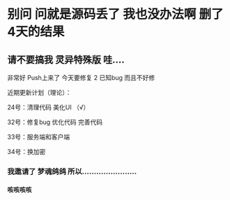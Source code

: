 ﻿# 别问 问就是源码丢了 我也没办法啊 删了4天的结果
 ## 请不要搞我 灵异特殊版 哇....

 非常好 Push上来了 今天要修复 2 已知bug 而且不好修


 近期更新计划（理论）：


 24号：清理代码 美化UI  （√）


 32号：修复bug 优化代码 完善代码  


 33号：服务端和客户端


 34号：换加密

### 我邀请了 梦魂鸽鸽 所以.......................
#### 咳咳咳咳
